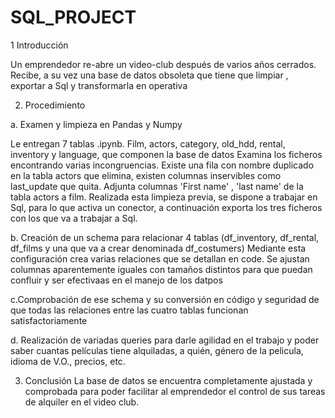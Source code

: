 # SQL_PROJECT

1 Introducción

Un emprendedor re-abre un video-club después de varios años cerrados. Recibe, a su vez una base de datos obsoleta que tiene que limpiar , exportar a Sql y transformarla en operativa

2. Procedimiento

a. Examen y limpieza en Pandas y Numpy

Le entregan 7 tablas .ipynb. Film, actors, category, old_hdd, rental, inventory y language, que componen la base de datos
Examina los ficheros encontrando varias incongruencias. Existe una fila con nombre duplicado en la tabla actors que elimina, existen columnas inservibles como last_update que quita.
Adjunta columnas 'First name' , 'last name' de la tabla actors a film. 
Realizada esta limpieza previa, se dispone a trabajar en Sql, para lo que activa un conector, a continuación exporta los tres ficheros con los que va a trabajar a Sql.

b. Creación de un schema para relacionar 4 tablas (df_inventory, df_rental, df_films y una que va a crear denominada df_costumers)
Mediante esta configuración crea varias relaciones que se detallan en code. Se ajustan columnas aparentemente iguales con tamaños distintos para que puedan 
confluir y ser efectivaas en el manejo de los datpos

c.Comprobación de ese schema y su conversión en código y seguridad de que todas las relaciones entre las cuatro tablas funcionan satisfactoriamente


d. Realización de variadas queries para darle agilidad en el trabajo y poder saber cuantas películas 
tiene alquiladas, a quién, género de la pelicula, idioma de V.O., precios, etc.

3. Conclusión
La base de datos se encuentra completamente ajustada y comprobada para poder facilitar al emprendedor el control de sus tareas de alquiler en el video club.

